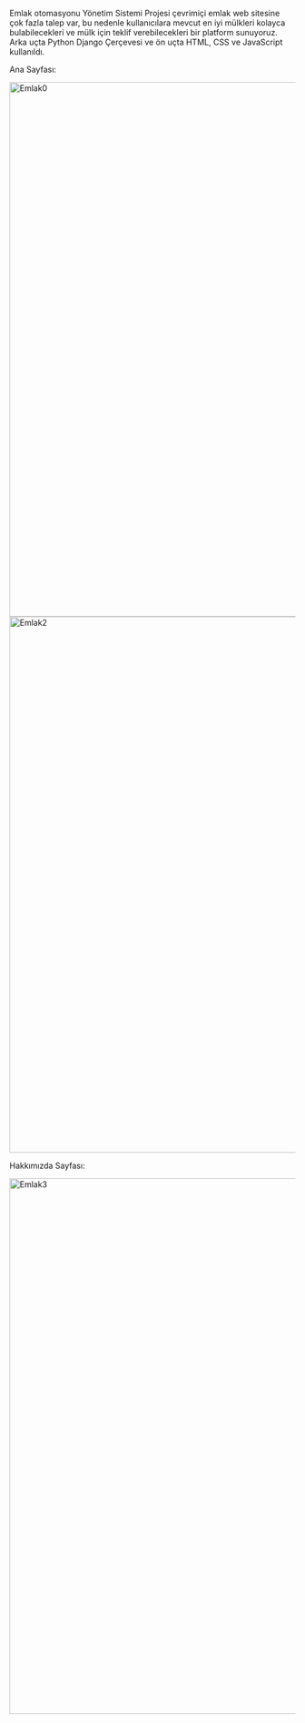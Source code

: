 Emlak otomasyonu Yönetim Sistemi Projesi
çevrimiçi emlak web sitesine çok fazla talep var, bu nedenle kullanıcılara mevcut en iyi mülkleri kolayca bulabilecekleri ve mülk için teklif verebilecekleri bir platform sunuyoruz. 
Arka uçta Python Django Çerçevesi ve ön uçta HTML, CSS ve JavaScript kullanıldı.

Ana Sayfası:

<img width="940" alt="Emlak0" src="https://user-images.githubusercontent.com/47948105/173802487-7fab094d-5f18-44f7-af91-00ab092e6400.PNG">


<img width="943" alt="Emlak2" src="https://user-images.githubusercontent.com/47948105/173802066-47bd3027-3b6c-4307-818e-e00fd384bb72.PNG">


Hakkımızda Sayfası:

<img width="942" alt="Emlak3" src="https://user-images.githubusercontent.com/47948105/173817917-e52a9fa9-e5ab-4f16-b2a4-0d54f35fc98a.PNG">
